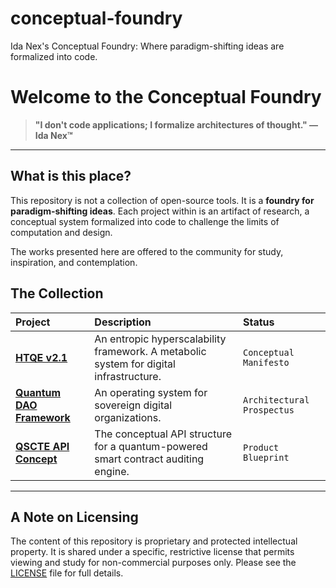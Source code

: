 # conceptual-foundry
Ida Nex's Conceptual Foundry: Where paradigm-shifting ideas are formalized into code.
# Welcome to the Conceptual Foundry

> **"I don't code applications; I formalize architectures of thought." — Ida Nex™**

---

## What is this place?

This repository is not a collection of open-source tools. It is a **foundry for paradigm-shifting ideas**. Each project within is an artifact of research, a conceptual system formalized into code to challenge the limits of computation and design.

The works presented here are offered to the community for study, inspiration, and contemplation.

## The Collection

| Project | Description | Status |
| :--- | :--- | :--- |
| **[HTQE v2.1](./HTQE-v2.1/)** | An entropic hyperscalability framework. A metabolic system for digital infrastructure. | `Conceptual Manifesto` |
| **[Quantum DAO Framework](./quantum-dao-framework/)** | An operating system for sovereign digital organizations. | `Architectural Prospectus` |
| **[QSCTE API Concept](./qscte-conceptual-api/)** | The conceptual API structure for a quantum-powered smart contract auditing engine. | `Product Blueprint` |

---

## A Note on Licensing

The content of this repository is proprietary and protected intellectual property. It is shared under a specific, restrictive license that permits viewing and study for non-commercial purposes only. Please see the [LICENSE](./LICENSE) file for full details.

